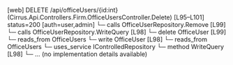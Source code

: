 [web] DELETE /api/officeUsers/{id:int}  (Cirrus.Api.Controllers.Firm.OfficeUsersController.Delete)  [L95–L101] status=200 [auth=user,admin]
  └─ calls OfficeUserRepository.Remove [L99]
  └─ calls OfficeUserRepository.WriteQuery [L98]
  └─ delete OfficeUser [L99]
    └─ reads_from OfficeUsers
  └─ write OfficeUser [L98]
    └─ reads_from OfficeUsers
  └─ uses_service IControlledRepository<OfficeUser>
    └─ method WriteQuery [L98]
      └─ ... (no implementation details available)

